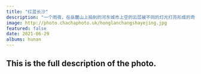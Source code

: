 ```yaml
---
title: "红蓝长沙"
description: "一个雨夜，在岳麓山上拍到的河东城市上空的云层被不同的灯光打亮形成的奇特景象。"
image: http://photo.chachaphoto.uk/honglanchangshayejing.jpg
featured: false
date: 2021-06-29
albums: hunan
---
```


## This is the full description of the photo.
